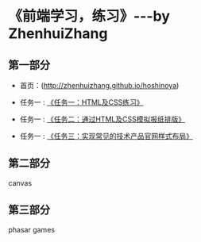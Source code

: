 # 《前端学习，练习》---by ZhenhuiZhang

## 第一部分

* 首页：(http://zhenhuizhang.github.io/hoshinoya)

* 任务一 : [《任务一：HTML及CSS练习》](http://zhenhuizhang.github.io/hoshinoya/public/task1.html)
* 任务一 : [《任务二：通过HTML及CSS模拟报纸排版》](http://zhenhuizhang.github.io/hoshinoya/public/task2-post.html)
* 任务一 : [《任务三：实现常见的技术产品官网样式布局》](http://zhenhuizhang.github.io/hoshinoya/public/task3-productIndex.html)

## 第二部分
canvas

## 第三部分
phasar games
